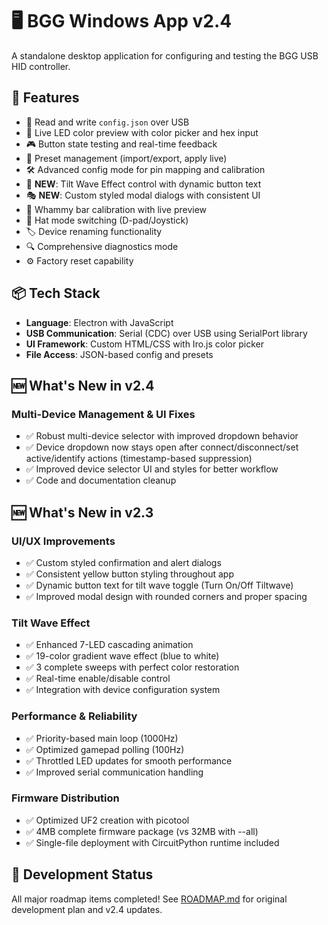 # 🖥️ BGG Windows App v2.4

A standalone desktop application for configuring and testing the BGG USB HID controller.

## 🎯 Features

- 🔧 Read and write `config.json` over USB
- 🎨 Live LED color preview with color picker and hex input
- 🎮 Button state testing and real-time feedback
- 📁 Preset management (import/export, apply live)
- 🛠️ Advanced config mode for pin mapping and calibration
- 🌊 **NEW**: Tilt Wave Effect control with dynamic button text
- 🎭 **NEW**: Custom styled modal dialogs with consistent UI
- 🔄 Whammy bar calibration with live preview
- 🎯 Hat mode switching (D-pad/Joystick)
- 🏷️ Device renaming functionality
- 🔍 Comprehensive diagnostics mode
- ⚙️ Factory reset capability

## 📦 Tech Stack

- **Language**: Electron with JavaScript
- **USB Communication**: Serial (CDC) over USB using SerialPort library
- **UI Framework**: Custom HTML/CSS with Iro.js color picker
- **File Access**: JSON-based config and presets


## 🆕 What's New in v2.4

### Multi-Device Management & UI Fixes
- ✅ Robust multi-device selector with improved dropdown behavior
- ✅ Device dropdown now stays open after connect/disconnect/set active/identify actions (timestamp-based suppression)
- ✅ Improved device selector UI and styles for better workflow
- ✅ Code and documentation cleanup

## 🆕 What's New in v2.3

### UI/UX Improvements
- ✅ Custom styled confirmation and alert dialogs
- ✅ Consistent yellow button styling throughout app
- ✅ Dynamic button text for tilt wave toggle (Turn On/Off Tiltwave)
- ✅ Improved modal design with rounded corners and proper spacing

### Tilt Wave Effect
- ✅ Enhanced 7-LED cascading animation
- ✅ 19-color gradient wave effect (blue to white)
- ✅ 3 complete sweeps with perfect color restoration
- ✅ Real-time enable/disable control
- ✅ Integration with device configuration system

### Performance & Reliability
- ✅ Priority-based main loop (1000Hz)
- ✅ Optimized gamepad polling (100Hz)
- ✅ Throttled LED updates for smooth performance
- ✅ Improved serial communication handling

### Firmware Distribution
- ✅ Optimized UF2 creation with picotool
- ✅ 4MB complete firmware package (vs 32MB with --all)
- ✅ Single-file deployment with CircuitPython runtime included


## 🧠 Development Status

All major roadmap items completed! See [ROADMAP.md](./ROADMAP.md) for original development plan and v2.4 updates.
